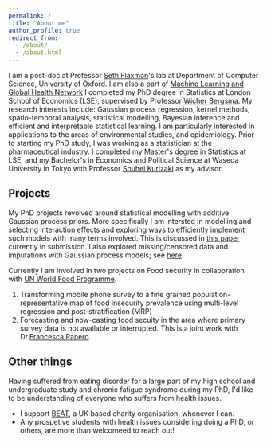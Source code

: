```yaml
---
permalink: /
title: "About me"
author_profile: true
redirect_from: 
  - /about/
  - /about.html
---
```

I am a post-doc at Professor [Seth Flaxman](https://sethrf.com)'s lab at Department of Computer Science, University of Oxford. I am also a part of [Machine Learning and Global Health Network](https://mlgh.net)
I completed my PhD degree in Statistics at London School of Economics (LSE), supervised by Professor [Wicher Bergsma](https://www.lse.ac.uk/statistics/people/wicher-bergsma). My research interests include: Gaussian process regression, kernel methods, spatio-temporal analysis, statistical modelling, Bayesian inference and efficient and interpretable statistical learning. I am particularly interested in applications to the areas of environmental studies, and epidemiology. Prior to starting my PhD study, I was working as a statistician at the pharmaceutical industry. I completed my Master's degree in Statistics at LSE, and my Bachelor's in Economics and Political Science at Waseda University in Tokyo with Professor [Shuhei Kurizaki](https://skurizaki.github.io) as my advisor. 

Projects
------
My PhD projects revolved around statistical modelling with additive Gaussian process priors. More specifically I am intersted in modelling and selecting interaction effects and exploring ways to efficiently implement such models with many terms involved. This is discussed in [this paper](https://arxiv.org/abs/2305.07073) currently in submission. I also explored missing/censored data and imputations with Gaussian process models; see <u><a href="https://sahokoishida.github.io/files/slides_RSS2024.pdf">here</a></u>. 
<br/>

Currently I am involved in two projects on Food security in collaboration with [UN World Food Programme](https://www.wfp.org/support-us/stories/united-nations-world-food-programme?utm_source=google&utm_medium=cpc&utm_campaign=14484934461&utm_content=128338538604&gad_source=1&gclid=Cj0KCQjw0Oq2BhCCARIsAA5hubUGlvyEPA4WAB8Z-3hs3eR5GtW19NWpvkCufQMhVgdi4qcG7i68EogaAjgxEALw_wcB&gclsrc=aw.ds). 
1. Transforming mobile phone survey to a fine grained population-representative map of food insecurity prevalence using multi-level regression and post-stratification (MRP)
2. Forecasting and now-casting food secuity in the area where primary survey data is not available or interrupted. This is a joint work with Dr.[Francesca Panero](https://francescapanero.github.io/).


Other things
-----
Having suffered from eating disorder for a large part of my high school and undergraduate study and chronic fatigue syndrome during my PhD, I'd like to be understanding of everyone who suffers from health issues. 
* I support [BEAT](https://www.beateatingdisorders.org.uk), a UK based charity organisation, whenever I can.
* Any prospetive students with health issues considering doing a PhD, or others, are more than welcomeed to reach out!